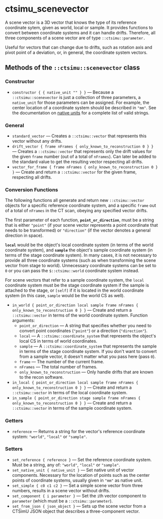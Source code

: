 # ctsimu_scenevector
A scene vector is a 3D vector that knows the type of its reference coordinate sytem, given as world, local or sample. It provides functions to convert between coordinate systems and it can handle drifts. Therefore, all three components of a scene vector are of type `::ctsimu::parameter.`

Useful for vectors that can change due to drifts, such as rotation axis and pivot point of a deviation, or, in general, the coordinate system vectors.

## Methods of the `::ctsimu::scenevector` class

### Constructor

* `constructor { { native_unit "" } }` — Because a `::ctsimu::scenevector` is just a collection of three parameters, a `native_unit` for those parameters can be assigned. For example, the center location of a coordinate system should be described in `"mm"`. See the documentation on [native units](native_units.md) for a complete list of valid strings.

### General

* `standard_vector` — Creates a `::ctsimu::vector` that represents this vector without any drifts.
* `drift_vector { frame nFrames { only_known_to_reconstruction 0 } }` — Creates a `::ctsimu::vector` that represents only the drift values for the given `frame` number (out of a total of `nFrames`). Can later be added to the standard value to get the resulting vector respecting all drifts.
* `vector_for_frame { frame nFrames { only_known_to_reconstruction 0 } }` — Create and return a `::ctsimu::vector` for the given frame, respecting all drifts.

### Conversion Functions

The following functions all generate and return new `::ctsimu::vector` objects for a specific reference coordinate system, and a specific `frame` out of a total of `nFrames` in the CT scan, obeying any specified vector drifts.

The first parameter of each function, **`point_or_direction`**, must be a string that is either `"point"` (if your scene vector represents a point coordinate that needs to be transformed) or `"direction"` (if the vector denotes a general direction in space).

**`local`** would be the object's local coordinate system (in terms of the world coordinate system), and **`sample`** the object's sample coordinate system (in terms of the stage coordinate system). In many cases, it is not necessary to provide all three coordinate systems (such as when transforming the scene vector from stage to world). Unnecessary coordinate systems can be set to `0` or you can pass the `$::ctsimu::world` coordinate system instead.

For scene vectors that refer to a sample coordinate system, the `local` coordinate system must be the stage coordinate system if the sample is attached to the stage, or `[self]` if it is located in the world coordinate system (in this case, `sample` would be the world CS as well).

* `in_world { point_or_direction local sample frame nFrames { only_known_to_reconstruction 0 } }` — Create and return a `::ctsimu::vector` in terms of the world coordinate system. Function arguments:
	- `point_or_direction` — A string that specifies whether you need to convert point coordinates (`"point"`) or
	  a direction (`"direction"`).
	- `local` — A `::ctsimu::coordinate_system` that represents the object's local CS in terms of world coordinates.
	- `sample` — A `::ctsimu::coordinate_system` that represents the sample in terms of the stage coordinate system. If you don't want to convert from a sample vector, it doesn't matter what you pass here (pass `0`).
	- `frame` — The number of the current frame.
	- `nFrames` — The total number of frames.
	- `only_known_to_reconstruction` — Only handle drifts that are known to the recon software.
* `in_local { point_or_direction local sample frame nFrames { only_known_to_reconstruction 0 } }` — Create and return a `::ctsimu::vector` in terms of the local coordinate system.
* `in_sample { point_or_direction stage sample frame nFrames { only_known_to_reconstruction 0 } }` — Create and return a `::ctsimu::vector` in terms of the sample coordinate system.

### Getters

* `reference` — Returns a string for the vector's reference coordinate system: `"world"`, `"local"` or `"sample"`.

### Setters

* `set_reference { reference }` — Set the reference coordinate system. Must be a string, any of: `"world"`, `"local"` or `"sample"`.
* `set_native_unit { native_unit }` — Set native unit of vector components. Necessary for the location of points such as the center points of coordinate systems, usually given in `"mm"` as native unit.
* `set_simple { c0 c1 c2 }` — Set a simple scene vector from three numbers, results in a scene vector without drifts.
* `set_component { i parameter }` — Set the `i`th vector component to `parameter` (which must be a `::ctsimu::parameter`).
* `set_from_json { json_object }` — Sets up the scene vector from a CTSimU JSON object that describes a three-component vector.